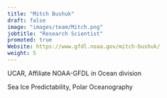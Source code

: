 ```yaml
---
title: "Mitch Bushuk"
draft: false
image: "images/team/Mitch.png"
jobtitle: "Research Scientist"
promoted: true
Website: https://www.gfdl.noaa.gov/mitch-bushuk/
weight: 5
---
```



UCAR, Affiliate NOAA-GFDL in Ocean division

Sea Ice Predictability, Polar Oceanography


